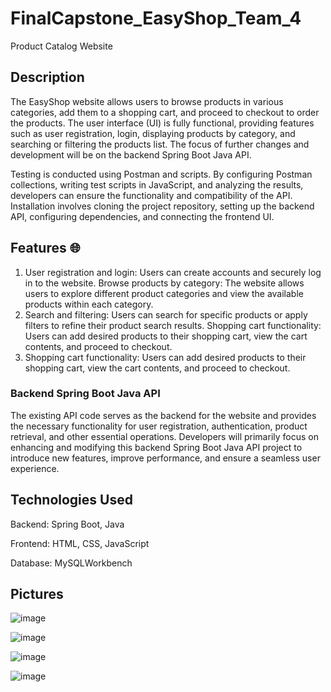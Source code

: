 # FinalCapstone_EasyShop_Team_4

Product Catalog Website 

## Description
The EasyShop website allows users to browse products in various categories, add them to a shopping cart, and proceed to checkout to order the products. The user interface (UI) is fully functional, providing features such as user registration, login, displaying products by category, and searching or filtering the products list. The focus of further changes and development will be on the backend Spring Boot Java API. 

Testing is conducted using Postman and scripts. By configuring Postman collections, writing test scripts in JavaScript, and analyzing the results, developers can ensure the functionality and compatibility of the API. Installation involves cloning the project repository, setting up the backend API, configuring dependencies, and connecting the frontend UI. 

## Features  🌐
1. User registration and login: Users can create accounts and securely log in to the website.
Browse products by category: The website allows users to explore different product categories and view the available products within each category.
2. Search and filtering: Users can search for specific products or apply filters to refine their product search results.
Shopping cart functionality: Users can add desired products to their shopping cart, view the cart contents, and proceed to checkout.
3. Shopping cart functionality: Users can add desired products to their shopping cart, view the cart contents, and proceed to checkout.

### Backend Spring Boot Java API
The existing API code serves as the backend for the website and provides the necessary functionality for user registration, authentication, product retrieval, and other essential operations. Developers will primarily focus on enhancing and modifying this backend Spring Boot Java API project to introduce new features, improve performance, and ensure a seamless user experience.

## Technologies Used
Backend: Spring Boot, Java

Frontend: HTML, CSS, JavaScript 

Database: MySQLWorkbench

## Pictures

![image](https://github.com/gdzierzon/FinalCapstone_EasyShop_Team_4/assets/130225802/c0a305bf-fb91-4252-9fa8-78d08549ce2c)

![image](https://github.com/gdzierzon/FinalCapstone_EasyShop_Team_4/assets/130225802/1b676879-f4f3-4561-9b50-9ac47c98245c)

![image](https://github.com/gdzierzon/FinalCapstone_EasyShop_Team_4/assets/130225802/27d10207-2ad8-4c3d-9c7f-eb3c51f75ac8)

![image](https://github.com/gdzierzon/FinalCapstone_EasyShop_Team_4/assets/130225802/426c463d-8b36-43a2-a174-54f4cf0e6d7f)







